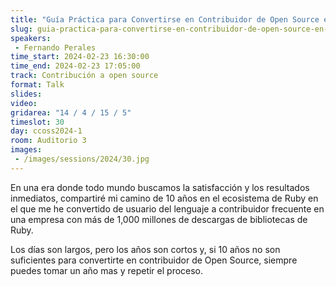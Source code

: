 ```yaml
---
title: "Guía Práctica para Convertirse en Contribuidor de Open Source en 10 Años (o más)"
slug: guia-practica-para-convertirse-en-contribuidor-de-open-source-en-10-anos-o-mas
speakers:
 - Fernando Perales
time_start: 2024-02-23 16:30:00
time_end: 2024-02-23 17:05:00
track: Contribución a open source
format: Talk
slides: 
video: 
gridarea: "14 / 4 / 15 / 5"
timeslot: 30
day: ccoss2024-1
room: Auditorio 3
images: 
 - /images/sessions/2024/30.jpg
---
```


En una era donde todo mundo buscamos la satisfacción y los resultados inmediatos, compartiré mi camino de 10 años en el ecosistema de Ruby en el que me he convertido de usuario del lenguaje a contribuidor frecuente en una empresa con más de 1,000 millones de descargas de bibliotecas de Ruby. 
 
Los días son largos, pero los años son cortos y, si 10 años no son suficientes para convertirte en contribuidor de Open Source, siempre puedes tomar un año mas y repetir el proceso.